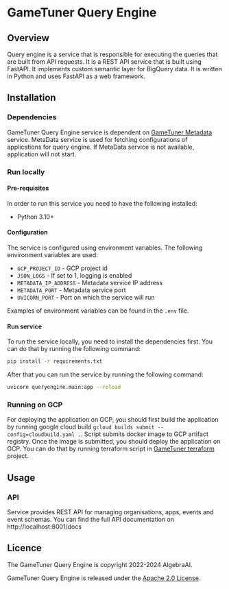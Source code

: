 # GameTuner Query Engine

## Overview

Query engine is a service that is responsible for executing the queries that are built from API requests. It is a REST API service that is built using FastAPI. It implements custom semantic layer for BigQuery data. It is written in Python and uses FastAPI as a web framework. 

## Installation

### Dependencies

GameTuner Query Engine service is dependent on [GameTuner Metadata][gametuner-metadata] service. MetaData service is used for fetching configurations of applications for query engine. If MetaData service is not available, application will not start.

### Run locally

#### Pre-requisites

In order to run this service you need to have the following installed:

- Python 3.10+

#### Configuration

The service is configured using environment variables. The following environment variables are used:

- `GCP_PROJECT_ID`      - GCP project id
- `JSON_LOGS`           - If set to 1, logging is enabled
- `METADATA_IP_ADDRESS` - Metadata service IP address
- `METADATA_PORT`       - Metadata service port
- `UVICORN_PORT`        - Port on which the service will run

Examples of environment variables can be found in the `.env` file.

#### Run service

To run the service locally, you need to install the dependencies first. You can do that by running the following command:

```bash
pip install -r requirements.txt
```

After that you can run the service by running the following command:

```bash
uvicorn queryengine.main:app --reload
```

### Running on GCP

For deploying the application on GCP, you should first build the application by running google cloud build `gcloud builds submit --config=cloudbuild.yaml .`. Script submits docker image to GCP artifact registry. Once the image is submitted, you should deploy the application on GCP. You can do that by running terraform script in [GameTuner terraform][gametuner-terraform] project.

## Usage

### API

Service provides REST API for managing organisations, apps, events and event schemas. You can find the full API documentation on http://localhost:8001/docs

## Licence

The GameTuner Query Engine is copyright 2022-2024 AlgebraAI.

GameTuner Query Engine is released under the [Apache 2.0 License][license].


[gametuner-terraform]:https://github.com/GameTuner/gametuner-terraform-gcp.git
[gametuner-metadata]:https://github.com/GameTuner/metadata.git
[license]: https://www.apache.org/licenses/LICENSE-2.0